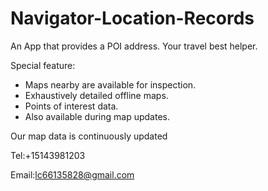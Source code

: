 # Navigator-Location-Records

An App that provides a POI address.
Your travel best helper.


Special feature:
- Maps nearby are available for inspection.
- Exhaustively detailed offline maps.
- Points of interest data.
- Also available during map updates.

Our map data is continuously updated

Tel:+15143981203

Email:lc66135828@gmail.com
